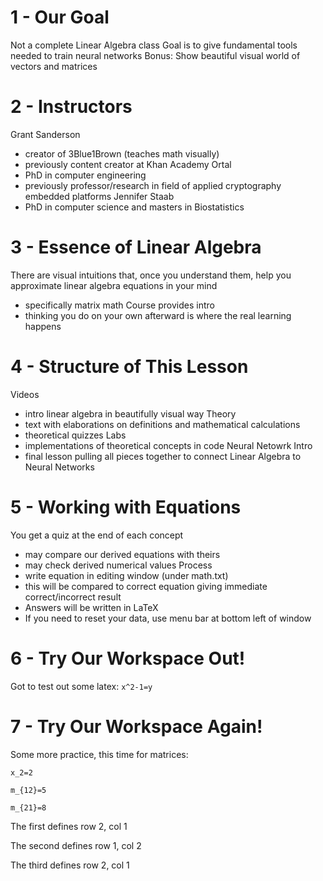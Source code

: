 # 1 - Our Goal
Not a complete Linear Algebra class
Goal is to give fundamental tools needed to train neural networks
Bonus: Show beautiful visual world of vectors and matrices

# 2 - Instructors
Grant Sanderson
  - creator of 3Blue1Brown (teaches math visually)
  - previously content creator at Khan Academy
Ortal
  - PhD in computer engineering
  - previously professor/research in field of applied cryptography embedded platforms
Jennifer Staab
  - PhD in computer science and masters in Biostatistics


# 3 - Essence of Linear Algebra
There are visual intuitions that, once you understand them, help you approximate linear algebra equations in your mind
  - specifically matrix math
Course provides intro
  - thinking you do on your own afterward is where the real learning happens

# 4 - Structure of This Lesson
Videos
  - intro linear algebra in beautifully visual way
Theory
  - text with elaborations on definitions and mathematical calculations
  - theoretical quizzes
Labs
  - implementations of theoretical concepts in code
Neural Netowrk Intro
  - final lesson pulling all pieces together to connect Linear Algebra to Neural Networks

# 5 - Working with Equations
You get a quiz at the end of each concept
  - may compare our derived equations with theirs
  - may check derived numerical values
Process
  - write equation in editing window (under math.txt)
  - this will be compared to correct equation giving immediate correct/incorrect result
  - Answers will be written in LaTeX
  - If you need to reset your data, use menu bar at bottom left of window

# 6 - Try Our Workspace Out!
Got to test out some latex:
`x^2-1=y`

# 7 - Try Our Workspace Again!
Some more practice, this time for matrices:
```
x_2=2

m_{12}=5

m_{21}=8
```

The first defines row 2, col 1

The second defines row 1, col 2

The third defines row 2, col 1
